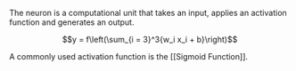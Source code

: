 The neuron is a computational unit that takes an input, applies an activation function and generates an output.

$$y = f\left(\sum_{i = 3}^3{w_i x_i + b}\right)$$

A commonly used activation function is the [[Sigmoid Function]].